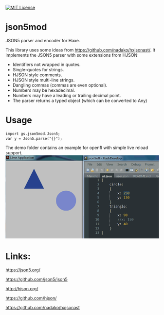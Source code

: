 [![MIT License](https://img.shields.io/badge/license-MIT-blue.svg?style=flat)](LICENSE.md)

# json5mod

JSON5 parser and encoder for Haxe.

This library uses some ideas from https://github.com/nadako/hxjsonast/.
It implements the JSON5 parser with some extensions from HJSON:

* Identifiers not wrapped in quotes.
* Single-quotes for strings.
* HJSON style comments.
* HJSON style multi-line strings.
* Dangling commas (commas are even optional).
* Numbers may be hexadecimal.
* Numbers may have a leading or trailing decimal point.
* The parser returns a typed object (which can be converted to Any)

# Usage

```
import gs.json5mod.Json5;
var y = Json5.parse("{}");
```
The demo folder contains an example for openfl with simple live reload support.
![demo](https://github.com/Klug76/hxjson5/blob/master/demo/demo.gif?raw=true)

# Links:

https://json5.org/

https://github.com/json5/json5

http://hjson.org/

https://github.com/hjson/

https://github.com/nadako/hxjsonast
